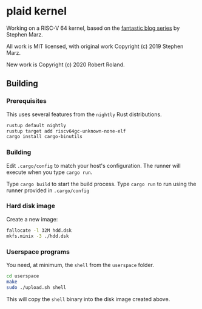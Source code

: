 # plaid kernel

Working on a RISC-V 64 kernel, based on the [fantastic blog series](https://osblog.stephenmarz.com/index.html) by Stephen Marz.

All work is MIT licensed, with original work Copyright (c) 2019 Stephen Marz.

New work is Copyright (c) 2020 Robert Roland.

## Building

### Prerequisites

This uses several features from the `nightly` Rust distributions.

```bash
rustup default nightly
rustup target add riscv64gc-unknown-none-elf
cargo install cargo-binutils
```

### Building

Edit `.cargo/config` to match your host's configuration. The runner will execute when you type `cargo run`.

Type `cargo build` to start the build process. Type `cargo run` to run using the runner provided in `.cargo/config`

### Hard disk image

Create a new image:

```bash
fallocate -l 32M hdd.dsk
mkfs.minix -3 ./hdd.dsk
```

### Userspace programs

You need, at minimum, the `shell` from the `userspace` folder.

```bash
cd userspace
make
sudo ./upload.sh shell
```

This will copy the `shell` binary into the disk image created above.
